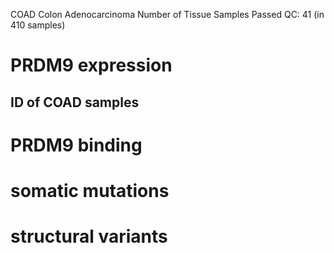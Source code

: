 COAD Colon Adenocarcinoma
Number of Tissue Samples Passed QC: 41 (in 410 samples)
# PRDM9 expression
## ID of COAD samples
# PRDM9 binding
# somatic mutations
# structural variants


<!--stackedit_data:
eyJoaXN0b3J5IjpbLTE0ODcxNTUxMDMsLTEwNTUyODk4Ml19
-->